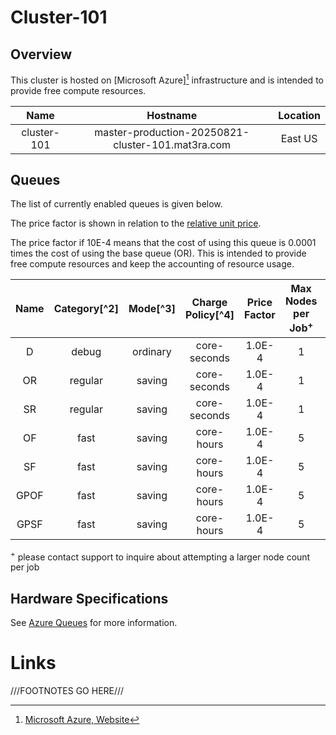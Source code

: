 # Cluster-101

## Overview

This cluster is hosted on [Microsoft Azure][^1] infrastructure and is intended to provide free compute resources.

|    Name     |                     Hostname                      | Location |
|:-----------:|:-------------------------------------------------:|:--------:|
| cluster-101 | master-production-20250821-cluster-101.mat3ra.com | East US  |

## Queues

The list of currently enabled queues is given below. 

The price factor is shown in relation to the [relative unit price](../../pricing/service-levels.md#comparison-table).

The price factor if 10E-4 means that the cost of using this queue is 0.0001 times the cost of using the base queue (OR).
This is intended to provide free compute resources and keep the accounting of resource usage.

| Name | Category[^2] | Mode[^3] | Charge Policy[^4] | Price Factor | Max Nodes per Job<sup>+</sup> | Max Nodes Total |
|:----:|:------------:|:--------:|:-----------------:|:------------:|:-----------------------------:|:---------------:|
|  D   |    debug     | ordinary |   core-seconds    |    1.0E-4    |               1               |        1        |
|  OR  |   regular    |  saving  |   core-seconds    |    1.0E-4    |               1               |        0        |
|  SR  |   regular    |  saving  |   core-seconds    |    1.0E-4    |               1               |        1        |
|  OF  |     fast     |  saving  |    core-hours     |    1.0E-4    |               5               |        0        |
|  SF  |     fast     |  saving  |    core-hours     |    1.0E-4    |               5               |        1        |
| GPOF |     fast     |  saving  |    core-hours     |    1.0E-4    |               5               |        0        |
| GPSF |     fast     |  saving  |    core-hours     |    1.0E-4    |               5               |        1        |

<sup>+</sup> please contact support to inquire about attempting a larger node count per job

## Hardware Specifications

See [Azure Queues](azure.md) for more information.

# Links

[^1]: [Microsoft Azure, Website](https://azure.microsoft.com/en-us/)

///FOOTNOTES GO HERE///

